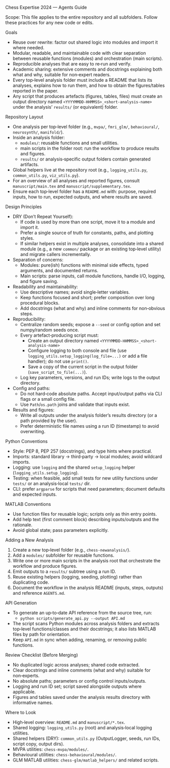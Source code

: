 Chess Expertise 2024 — Agents Guide

Scope: This file applies to the entire repository and all subfolders. Follow these practices for any new code or edits.

Goals
- Reuse over rewrite: factor out shared logic into modules and import it where needed.
- Modular, readable, and maintainable code with clear separation between reusable functions (modules) and orchestration (main scripts).
- Reproducible analyses that are easy to re‑run and verify.
- Academic sharing: extensive comments and docstrings explaining both what and why, suitable for non‑expert readers.
 - Every top‑level analysis folder must include a README that lists its analyses, explains how to run them, and how to obtain the figures/tables reported in the paper.
 - Any script that produces artefacts (figures, tables, files) must create an output directory named `<YYYYMMDD-HHMMSS>_<short-analysis-name>` under the analysis’ `results/` (or equivalent) folder.

Repository Layout
- One analysis per top‑level folder (e.g., `mvpa/`, `fmri_glm/`, `behavioural/`, `neurosynth/`, `manifold/`).
- Inside an analysis folder:
  - `modules/`: reusable functions and small utilities.
  - main scripts in the folder root: run the workflow to produce results and figures.
  - `results/` or analysis‑specific output folders contain generated artifacts.
- Global helpers live at the repository root (e.g., `logging_utils.py`, `common_utils.py`, `viz_utils.py`).
- For an overview of all analyses and reported figures, consult `manuscript/main.tex` and `manuscript/supplementary.tex`.
 - Ensure each top‑level folder has a `README.md` with: purpose, required inputs, how to run, expected outputs, and where results are saved.

Design Principles
- DRY (Don’t Repeat Yourself):
  - If code is used by more than one script, move it to a module and import it.
  - Prefer a single source of truth for constants, paths, and plotting styles.
  - If similar helpers exist in multiple analyses, consolidate into a shared module (e.g., a new `common/` package or an existing top‑level utility) and migrate callers incrementally.
- Separation of concerns:
  - Modules: pure(ish) functions with minimal side effects, typed arguments, and documented returns.
  - Main scripts: parse inputs, call module functions, handle I/O, logging, and figure saving.
- Readability and maintainability:
  - Use descriptive names; avoid single‑letter variables.
  - Keep functions focused and short; prefer composition over long procedural blocks.
  - Add docstrings (what and why) and inline comments for non‑obvious steps.
- Reproducibility:
  - Centralize random seeds; expose a `--seed` or config option and set numpy/random seeds once.
  - Every artefact‑producing script must:
    - Create an output directory named `<YYYYMMDD-HHMMSS>_<short-analysis-name>`
    - Configure logging to both console and file (use `logging_utils.setup_logging(log_file=...)` or add a file handler); do not use `print()`.
    - Save a copy of the current script in the output folder (`save_script_to_file(...)`).
  - Log key parameters, versions, and run IDs; write logs to the output directory.
- Config and paths:
  - Do not hard‑code absolute paths. Accept input/output paths via CLI flags or a small config file.
  - Use `Path`/`os.path` joins and validate that inputs exist.
- Results and figures:
  - Write all outputs under the analysis folder’s results directory (or a path provided by the user).
  - Prefer deterministic file names using a run ID (timestamp) to avoid overwriting.

Python Conventions
- Style: PEP 8, PEP 257 (docstrings), and type hints where practical.
- Imports: standard library → third‑party → local modules; avoid wildcard imports.
- Logging: use `logging` and the shared `setup_logging` helper (`logging_utils.setup_logging`).
- Testing: when feasible, add small tests for new utility functions under `tests/` or an analysis‑local `tests/` dir.
- CLI: prefer `argparse` for scripts that need parameters; document defaults and expected inputs.

MATLAB Conventions
- Use function files for reusable logic; scripts only as thin entry points.
- Add help text (first comment block) describing inputs/outputs and the rationale.
- Avoid global state; pass parameters explicitly.

Adding a New Analysis
1) Create a new top‑level folder (e.g., `chess-newanalysis/`).
2) Add a `modules/` subfolder for reusable functions.
3) Write one or more main scripts in the analysis root that orchestrate the workflow and produce figures.
4) Emit outputs to a `results/` subtree using a run ID.
5) Reuse existing helpers (logging, seeding, plotting) rather than duplicating code.
6) Document the workflow in the analysis README (inputs, steps, outputs) and reference `AGENTS.md`.

API Generation
- To generate an up‑to‑date API reference from the source tree, run:
  - `python scripts/generate_api.py --output API.md`
- The script scans Python modules across analysis folders and extracts top‑level functions/classes and their docstrings; it also lists MATLAB files by path for orientation.
- Keep `API.md` in sync when adding, renaming, or removing public functions.

Review Checklist (Before Merging)
- No duplicated logic across analyses; shared code extracted.
- Clear docstrings and inline comments (what and why) suitable for non‑experts.
- No absolute paths; parameters or config control inputs/outputs.
- Logging and run ID set; script saved alongside outputs where applicable.
- Figures and tables saved under the analysis results directory with informative names.

Where to Look
- High‑level overview: `README.md` and `manuscript/*.tex`.
- Shared logging: `logging_utils.py` (root) and analysis‑local logging utilities.
- Shared helpers (DRY): `common_utils.py` (OutputLogger, seeds, run IDs, script copy, output dirs).
- MVPA utilities: `chess-mvpa/modules/`.
- Behavioural utilities: `chess-behavioural/modules/`.
- GLM MATLAB utilities: `chess-glm/matlab_helpers/` and related scripts.
